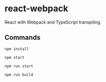 # react-webpack
React with Webpack and TypeScript transpiling.

## Commands
```
npm install

npm start

npm run start

npm run build
```

